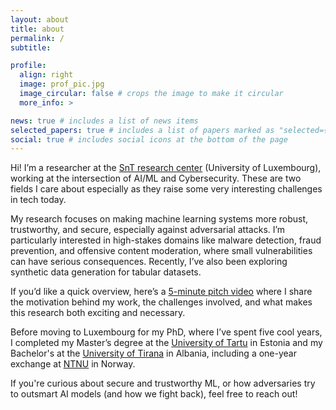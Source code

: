 ```yaml
---
layout: about
title: about
permalink: /
subtitle: 

profile:
  align: right
  image: prof_pic.jpg
  image_circular: false # crops the image to make it circular
  more_info: >

news: true # includes a list of news items
selected_papers: true # includes a list of papers marked as "selected={true}"
social: true # includes social icons at the bottom of the page
---
```


Hi! I’m a researcher at the [SnT research center](https://www.uni.lu/snt-en/) (University of Luxembourg), working at the intersection of AI/ML and Cybersecurity. These are two fields I care about especially as they raise some very interesting challenges in tech today. 

My research focuses on making machine learning systems more robust, trustworthy, and secure, especially against adversarial attacks. I’m particularly interested in high-stakes domains like malware detection, fraud prevention, and offensive content moderation, where small vulnerabilities can have serious consequences. Recently, I’ve also been exploring synthetic data generation for tabular datasets.

If you’d like a quick overview, here’s a [5-minute pitch video](https://www.youtube.com/watch?v=AD5uB0sp4Bo) where I share the motivation behind my work, the challenges involved, and what makes this research both exciting and necessary.

Before moving to Luxembourg for my PhD, where I’ve spent five cool years, I completed my Master’s degree at the [University of Tartu](https://ut.ee/en) in Estonia and my Bachelor's at the [University of Tirana](https://unitir.edu.al/eng/) in Albania, including a one-year exchange at [NTNU](https://www.ntnu.edu/) in Norway.

If you're curious about secure and trustworthy ML, or how adversaries try to outsmart AI models (and how we fight back), feel free to reach out!